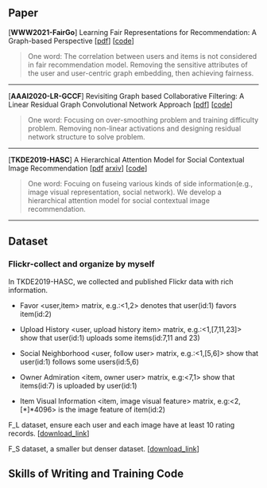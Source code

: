 ## Paper
\[**WWW2021-FairGo**\] Learning Fair Representations for Recommendation: A Graph-based Perspective \[[pdf](https://arxiv.org/abs/2102.09140)\] \[[code](https://github.com/newlei/FairGo)\] 

> One word:
The correlation between users and items is not considered in fair recommendation model. Removing the sensitive attributes of the user and user-centric graph embedding, then achieving fairness.
---

\[**AAAI2020-LR-GCCF**\] Revisiting Graph based Collaborative Filtering: A Linear Residual Graph Convolutional Network Approach \[[pdf](https://arxiv.org/abs/2001.10167)\] \[[code](https://github.com/newlei/FairGo)\]

> One word: Focusing on over-smoothing problem and  training difficulty problem. Removing non-linear activations and designing residual network structure to solve problem.
---

\[**TKDE2019-HASC**\] A Hierarchical Attention Model for Social Contextual Image Recommendation \[[pdf](https://ieeexplore.ieee.org/document/8700213) [arxiv](https://arxiv.org/abs/1806.00723)\] \[[code](https://github.com/newlei/HASC)\]

> One word: Focuing on fuseing various kinds of side information(e.g., image visual representation, social network). We develop a hierarchical attention model for social contextual image recommendation.
---

## Dataset
### Flickr-collect and organize by myself
In TKDE2019-HASC, we collected and published Flickr data with rich information.

- Favor <user,item> matrix, e.g.:<1,2> denotes that user(id:1) favors item(id:2)

- Upload History <user, upload history item> matrix, e.g.:<1,[7,11,23]> show that user(id:1) uploads some items(id:7,11 and 23)

- Social Neighborhood <user, follow user> matrix, e.g.:<1,[5,6]> show that user(id:1) follows some users(id:5,6)

- Owner Admiration <item, owner user> matrix, e.g:<7,1> show that items(id:7) is uploaded by user(id:1)

- Item Visual Information <item, image visual feature> matrix, e.g:<2,[*]*4096> is the image feature of item(id:2)

F_L dataset, ensure each user and each image have at least 10 rating records. \[[download_link](https://mailhfuteducn-my.sharepoint.com/personal/chenlei_2016_mail_hfut_edu_cn/_layouts/15/onedrive.aspx?id=%2Fpersonal%2Fchenlei%5F2016%5Fmail%5Fhfut%5Fedu%5Fcn%2FDocuments%2Fpaper%2FshareFile%2FHASC&originalPath=aHR0cHM6Ly9tYWlsaGZ1dGVkdWNuLW15LnNoYXJlcG9pbnQuY29tLzpmOi9nL3BlcnNvbmFsL2NoZW5sZWlfMjAxNl9tYWlsX2hmdXRfZWR1X2NuL0Vscmd0Yy02aS1OSXZlRVBteDlZcWVzQkNTVUM4UWdSaVZuNUlPLVFiSWFheEE_cnRpbWU9UTJxbzBuVGMyRWc)\]

F_S dataset, a smaller but denser dataset. \[[download_link](https://mailhfuteducn-my.sharepoint.com/personal/chenlei_2016_mail_hfut_edu_cn/_layouts/15/onedrive.aspx?id=%2Fpersonal%2Fchenlei%5F2016%5Fmail%5Fhfut%5Fedu%5Fcn%2FDocuments%2Fpaper%2FshareFile%2FHASC&originalPath=aHR0cHM6Ly9tYWlsaGZ1dGVkdWNuLW15LnNoYXJlcG9pbnQuY29tLzpmOi9nL3BlcnNvbmFsL2NoZW5sZWlfMjAxNl9tYWlsX2hmdXRfZWR1X2NuL0Vscmd0Yy02aS1OSXZlRVBteDlZcWVzQkNTVUM4UWdSaVZuNUlPLVFiSWFheEE_cnRpbWU9UTJxbzBuVGMyRWc)\]

## Skills of Writing and Training Code



<!-- ## Welcome to GitHub Pages

You can use the [editor on GitHub](https://github.com/newlei/chenlei.github.io/edit/gh-pages/index.md) to maintain and preview the content for your website in Markdown files.

Whenever you commit to this repository, GitHub Pages will run [Jekyll](https://jekyllrb.com/) to rebuild the pages in your site, from the content in your Markdown files.

### Markdown

Markdown is a lightweight and easy-to-use syntax for styling your writing. It includes conventions for

```markdown
Syntax highlighted code block

# Header 1
## Header 2
### Header 3

- Bulleted
- List

1. Numbered
2. List

**Bold** and _Italic_ and `Code` text

[Link](url) and ![Image](src)
```

For more details see [GitHub Flavored Markdown](https://guides.github.com/features/mastering-markdown/).

### Jekyll Themes

Your Pages site will use the layout and styles from the Jekyll theme you have selected in your [repository settings](https://github.com/newlei/chenlei.github.io/settings). The name of this theme is saved in the Jekyll `_config.yml` configuration file.

### Support or Contact

Having trouble with Pages? Check out our [documentation](https://docs.github.com/categories/github-pages-basics/) or [contact support](https://support.github.com/contact) and we’ll help you sort it out. -->
